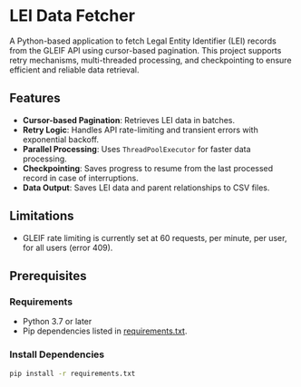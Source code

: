 # LEI Data Fetcher
A Python-based application to fetch Legal Entity Identifier (LEI) records from the GLEIF API using cursor-based pagination. This project supports retry mechanisms, multi-threaded processing, and checkpointing to ensure efficient and reliable data retrieval.

## Features

- **Cursor-based Pagination**: Retrieves LEI data in batches.
- **Retry Logic**: Handles API rate-limiting and transient errors with exponential backoff.
- **Parallel Processing**: Uses `ThreadPoolExecutor` for faster data processing.
- **Checkpointing**: Saves progress to resume from the last processed record in case of interruptions.
- **Data Output**: Saves LEI data and parent relationships to CSV files.

## Limitations
- GLEIF rate limiting is currently set at 60 requests, per minute, per user, for all users (error 409).

## Prerequisites

### Requirements
- Python 3.7 or later
- Pip dependencies listed in [requirements.txt](#requirements).

### Install Dependencies
```bash
pip install -r requirements.txt
